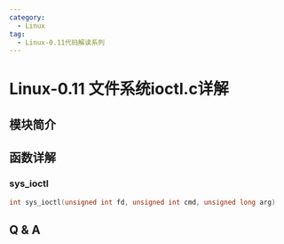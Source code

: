 ```yaml
---
category:
  - Linux
tag:
  - Linux-0.11代码解读系列
---
```


# Linux-0.11 文件系统ioctl.c详解

## 模块简介

## 函数详解


### sys_ioctl
```c
int sys_ioctl(unsigned int fd, unsigned int cmd, unsigned long arg)
```

## Q & A